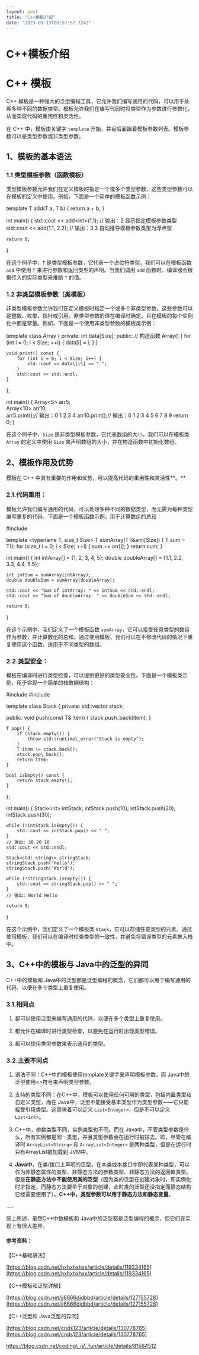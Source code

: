 ```yaml
---
layout: post
title: "C++模板介绍"
date: "2023-09-13T00:57:57.724Z"
---
```

C++模板介绍
=======

C++ 模板
======

C++ 模板是一种强大的泛型编程工具，它允许我们编写通用的代码，可以用于处理多种不同的数据类型。模板允许我们在编写代码时将类型作为参数进行参数化，从而实现代码的重用性和灵活性。

在 C++ 中，模板由关键字 `template` 开始，并且后面跟着模板参数列表。模板参数可以是类型参数或非类型参数。

1、模板的基本语法
---------

### 1.1 类型模板参数（函数模板）

类型模板参数允许我们在定义模板时指定一个或多个类型参数，这些类型参数可以在模板的定义中使用。例如，下面是一个简单的模板函数示例：

template <typename T>
T add(T a, T b) {
    return a + b;
}

int main() {
    std::cout << add<int\>(1,1);   // 输出：2   显示指定模板参数类型
    std::cout << add(1.1, 2.2);   // 输出：3.3   自动推导模板参数类型为浮点型

    return 0;
}

在这个例子中，`T` 是类型模板参数，它代表一个占位符类型。我们可以在模板函数 `add` 中使用 `T` 来进行参数和返回类型的声明。当我们调用 `add` 函数时，编译器会根据传入的实际类型来推断 `T` 的值。

### 1.2 非类型模板参数（类模板）

非类型模板参数允许我们在定义模板时指定一个或多个非类型参数，这些参数可以是整数、枚举、指针或引用。非类型参数的值在编译时确定，且在模板的每个实例化中都是常量。例如，下面是一个使用非类型参数的模板类示例：

template <int Size>
class Array {
private:
    int data\[Size\];
public:
    // 构造函数
    Array() {
        for (int i = 0; i < Size; ++i) {
            data\[i\] \= i;
        }
    }

    void print() const {
        for (int i = 0; i < Size; i++) {
            std::cout << data\[i\] << " ";
        }
        std::cout << std::endl;
    }
};

int main() {
    Array<5\> arr5;    
    Array<10\> arr10;   
    arr5.print();// 输出：0 1 2 3 4
    arr10.print();// 输出：0 1 2 3 4 5 6 7 8 9
    return 0;
}

在这个例子中，`Size` 是非类型模板参数，它代表数组的大小。我们可以在模板类 `Array` 的定义中使用 `Size` 来声明数组的大小，并在构造函数中初始化数组。

2、模板作用及优势
---------

模板在 C++ 中具有重要的作用和优势，可以提高代码的重用性和灵活性**。**

### 2.1.代码重用：

模板允许我们编写通用的代码，可以处理多种不同的数据类型，而无需为每种类型编写重复的代码。下面是一个模板函数示例，用于计算数组的总和：

#include <iostream>

template <typename T, size\_t Size>
T sumArray(T (&arr)\[Size\]) {
    T sum \= T();
    for (size\_t i = 0; i < Size; ++i) {
        sum += arr\[i\];
    }
    return sum;
}

int main() {
    int intArray\[\] = {1, 2, 3, 4, 5};
    double doubleArray\[\] = {1.1, 2.2, 3.3, 4.4, 5.5};

    int intSum = sumArray(intArray);
    double doubleSum = sumArray(doubleArray);

    std::cout << "Sum of intArray: " << intSum << std::endl;
    std::cout << "Sum of doubleArray: " << doubleSum << std::endl;

    return 0;
}

在这个示例中，我们定义了一个模板函数 `sumArray`，它可以接受任意类型的数组作为参数，并计算数组的总和。通过使用模板，我们可以在不修改代码的情况下重复使用这个函数，适用于不同类型的数组。

### 2.2.类型安全：

模板在编译时进行类型检查，可以提供更好的类型安全性。下面是一个模板类示例，用于实现一个简单的栈数据结构：

#include <iostream>
#include <vector>

template <typename T>
class Stack {
private:
    std::vector<T> stack;

public:
    void push(const T& item) {
        stack.push\_back(item);
    }

    T pop() {
        if (stack.empty()) {
            throw std::runtime\_error("Stack is empty");
        }
        T item \= stack.back();
        stack.pop\_back();
        return item;
    }

    bool isEmpty() const {
        return stack.empty();
    }
};

int main() {
    Stack<int\> intStack;
    intStack.push(10);
    intStack.push(20);
    intStack.push(30);

    while (!intStack.isEmpty()) {
        std::cout << intStack.pop() << " ";
    }
    // 输出: 30 20 10
    std::cout << std::endl;

    Stack<std::string\> stringStack;
    stringStack.push("Hello");
    stringStack.push("World");

    while (!stringStack.isEmpty()) {
        std::cout << stringStack.pop() << " ";
    }
    // 输出: World Hello

    return 0;
}

在这个示例中，我们定义了一个模板类 `Stack`，它可以存储任意类型的元素。通过使用模板，我们可以在编译时检查类型的一致性，并避免将错误类型的元素推入栈中。

3、C++中的模板与 Java中的泛型的异同
----------------------

C++中的模板和 Java中的泛型都是泛型编程的概念，它们都可以用于编写通用的代码，以便在多个类型上重复使用。

### 3.1.相同点

1.  都可以使用泛型来编写通用的代码，以便在多个类型上重复使用。
    
2.  都允许在编译时进行类型检查，以避免在运行时出现类型错误。
    
3.  都可以使用类型参数来表示通用的类型。
    

### 3.2.主要不同点

1.  语法不同：C++中的模板使用template关键字来声明模板参数，而 Java中的泛型使用<>符号来声明类型参数。
    
2.  支持的类型不同：在C++中，模板可以使用任何可用的类型，包括内置类型和自定义类型，而在 Java中，泛型不能接受基本类型作为类型参数――它只能接受引用类型。这意味着可以定义 `List<Integer>`，但是不可以定义 `List<int>`。
    
3.  C++中，参数类型不同，实例类型也不同。而在 Java中，不管类型参数是什么，所有实例都是同一类型，并且类型参数会在运行时被抹去。即，尽管在编译时 `ArrayList<String>` 和 `ArrayList<Integer>` 是两种类型，但是在运行时只有ArrayList被加载到 JVM中。
    
4.  **Java中**，在类/接口上声明的泛型，在本类或本接口中即代表某种类型，可以作为非静态属性的类型、非静态方法的参数类型、非静态方法的返回值类型。但是**在静态方法中不能使用类的泛型**（因为类的泛型在创建对象时，即实例化时才指定，而静态方法要早于对象的创建，此时类的泛型还没指定而静态结构已经需要使用了）。**C++中，类型参数可以用于静态方法和静态变量**。
    

.....

综上所述，虽然C++中数模板和 Java中的泛型都是泛型编程的概念，但它们在实现上有很大差异。

#### 参考资料：

【C++基础语法】

[https://blog.csdn.net/hxhxhxhxx/article/details/119334165](https://blog.csdn.net/hxhxhxhxx/article/details/119334165)

【C++模板和泛型详解】

[https://blog.csdn.net/jj6666djdbbd/article/details/127155728](https://blog.csdn.net/jj6666djdbbd/article/details/127155728)

【C++泛型和 Java泛型的异同】

[https://blog.csdn.net/cnds123/article/details/130778765](https://blog.csdn.net/cnds123/article/details/130778765)

[https://blog.csdn.net/coding\_is\_fun/article/details/81564512  
](https://blog.csdn.net/coding_is_fun/article/details/81564512)